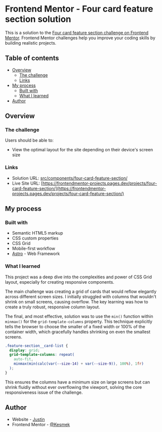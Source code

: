 # Frontend Mentor - Four card feature section solution

This is a solution to the
[Four card feature section challenge on Frontend Mentor](https://www.frontendmentor.io/challenges/four-card-feature-section-weK1eFYK).
Frontend Mentor challenges help you improve your coding skills by building
realistic projects.

## Table of contents

- [Overview](#overview)
  - [The challenge](#the-challenge)
  - [Links](#links)
- [My process](#my-process)
  - [Built with](#built-with)
  - [What I learned](#what-i-learned)
- [Author](#author)

## Overview

### The challenge

Users should be able to:

- View the optimal layout for the site depending on their device's screen size

### Links

- Solution URL:
  [src/components/four-card-feature-section/](src/components/four-card-feature-section/)
- Live Site URL:
  [https://frontendmentor-projects.pages.dev/projects/four-card-feature-section/](https://frontendmentor-projects.pages.dev/projects/four-card-feature-section/)

## My process

### Built with

- Semantic HTML5 markup
- CSS custom properties
- CSS Grid
- Mobile-first workflow
- [Astro](https://astro.build/) - Web Framework

### What I learned

This project was a deep dive into the complexities and power of CSS Grid layout,
especially for creating responsive components.

The main challenge was creating a grid of cards that would reflow elegantly
across different screen sizes. I initially struggled with columns that wouldn't
shrink on small screens, causing overflow. The key learning was how to create a
truly robust, responsive column layout.

The final, and most effective, solution was to use the `min()` function within
`minmax()` for the `grid-template-columns` property. This technique explicitly
tells the browser to choose the smaller of a fixed width or 100% of the
container width, which gracefully handles shrinking on even the smallest
screens.

```css
.feature-section__card-list {
  display: grid;
  grid-template-columns: repeat(
    auto-fit,
    minmax(min(calc(var(--size-14) + var(--size-9)), 100%), 1fr)
  );
}
```

This ensures the columns have a minimum size on large screens but can shrink
fluidly without ever overflowing the viewport, solving the core responsiveness
issue of the challenge.

## Author

- Website - [Justin](https://justin-scopelleti.com/)
- Frontend Mentor - [@Kesmek](https://www.frontendmentor.io/profile/Kesmek)
